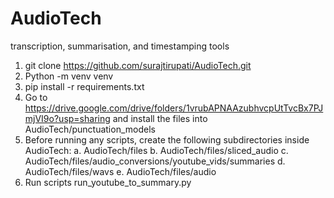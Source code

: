 # AudioTech
transcription, summarisation, and timestamping tools

1)	git clone https://github.com/surajtirupati/AudioTech.git
2)	Python -m venv venv 
3)	pip install -r requirements.txt
4)	Go to https://drive.google.com/drive/folders/1vrubAPNAAzubhvcpUtTvcBx7PJmjVI9o?usp=sharing and install the files into AudioTech/punctuation_models
5)	Before running any scripts, create the following subdirectories inside AudioTech:
a.	AudioTech/files
b.	AudioTech/files/sliced_audio
c.	AudioTech/files/audio_conversions/youtube_vids/summaries
d.	AudioTech/files/wavs 
e.	AudioTech/files/audio
6)	Run scripts run_youtube_to_summary.py
